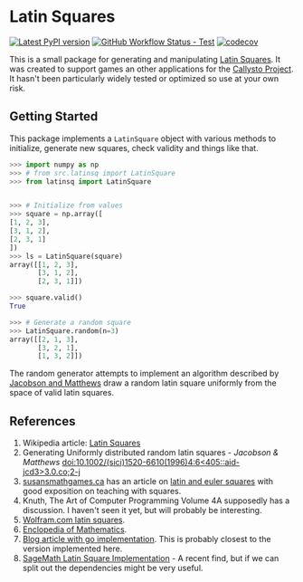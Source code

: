 

# Latin Squares
[![Latest PyPI version](https://img.shields.io/pypi/v/latinsq?logo=pypi)](https://pypi.python.org/pypi/latinsq)
[![GitHub Workflow Status - Test](https://img.shields.io/github/workflow/status/ianabc/latinsq/Run%20Tests?logo=github&label=tests)](https://github.com/ianabc/latinsq/actions)
[![codecov](https://codecov.io/gh/ianabc/latinsq/branch/main/graph/badge.svg?token=SWUG5R4WR6)](https://codecov.io/gh/ianabc/latinsq)

This is a small package for generating and manipulating [Latin
Squares](https://en.wikipedia.org/wiki/Latin_square). It was created to support
games an other applications for the [Callysto Project](https://callysto.ca). It
hasn't been particularly widely tested or optimized so use at your own risk.

## Getting Started
This package implements a `LatinSquare` object with various methods to
initialize, generate new squares, check validity and things like that.

```python
>>> import numpy as np
>>> # from src.latinsq import LatinSquare
>>> from latinsq import LatinSquare


>>> # Initialize from values
>>> square = np.array([
[1, 2, 3],
[3, 1, 2],
[2, 3, 1]
])
>>> ls = LatinSquare(square)
array([[1, 2, 3],
       [3, 1, 2],
       [2, 3, 1]])

>>> square.valid()
True

>>> # Generate a random square
>>> LatinSquare.random(n=3)
array([[2, 1, 3],
       [3, 2, 1],
       [1, 3, 2]])
```

The random generator attempts to implement an algorithm described by [Jacobson
and
Matthews](https://doi.org/10.1002/(SICI)1520-6610(1996)4:6%3C405::AID-JCD3%3E3.0.CO;2-J)
draw a random latin square uniformly from the space of valid latin squares.

## References

1. Wikipedia article: [Latin Squares](https://en.wikipedia.org/wiki/Latin_square)
1. Generating Uniformly distributed random latin squares - _Jacobson & Matthews_
[doi:10.1002/(sici)1520-6610(1996)4:6<405::aid-jcd3>3.0.co;2-j](https://doi.org/10.1002%2F%28sici%291520-6610%281996%294%3A6%3C405%3A%3Aaid-jcd3%3E3.0.co%3B2-j)
1. [susansmathgames.ca](https://susansmathgames.ca) has an article on [latin and
euler squares](https://susansmathgames.ca/posts/latin-euler-squares/) with good
exposition on teaching with squares.
1. Knuth, The Art of Computer Programming Volume 4A supposedly has a
discussion. I haven't seen it yet, but will probably be interesting.
1. [Wolfram.com latin squares](https://mathworld.wolfram.com/LatinSquare.html).
1. [Enclopedia of Mathematics](https://encyclopediaofmath.org/wiki/Latin_square).
1. [Blog article with go implementation](https://blog.paulhankin.net/latinsquares/). This is probably closest to the version implemented here.
1. [SageMath Latin Square
Implementation](https://doc.sagemath.org/html/en/reference/combinat/sage/combinat/matrices/latin.html#sage.combinat.matrices.latin.LatinSquare_generator) - A recent find, but if we can split out the dependencies might be very useful.


